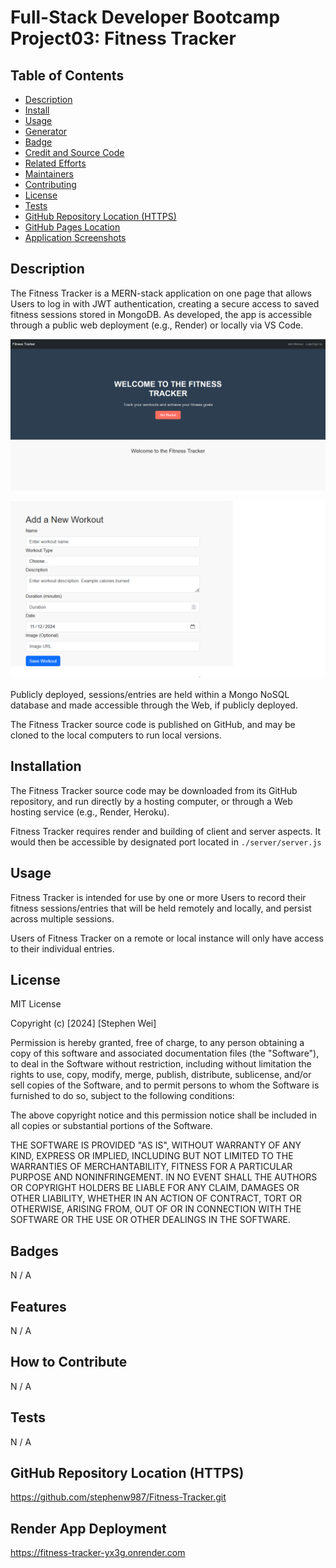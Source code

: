 # Full-Stack Developer Bootcamp Project03: Fitness Tracker

## Table of Contents

- [Description](#description)
- [Install](#install)
- [Usage](#usage)
- [Generator](#generator)
- [Badge](#badge)
- [Credit and Source Code](#credits-and-code-source)
- [Related Efforts](#related-efforts)
- [Maintainers](#maintainers)
- [Contributing](#contributing)
- [License](#license)
- [Tests](#tests)
- [GitHub Repository Location (HTTPS)](#github-repository-location-https)
- [GitHub Pages Location](#github-pages-location)
- [Application Screenshots](#application-screenshots) 

## Description

The Fitness Tracker is a MERN-stack application on one page that allows Users to log in with JWT authentication, creating a secure access to saved fitness sessions stored in MongoDB. As developed, the app is accessible through a public web deployment (e.g., Render) or locally via VS Code.

![Screenshot](assets/screenshot1.png)

![Screenshot](assets/screenshot2.png)


Publicly deployed, sessions/entries are held within a Mongo NoSQL database and made accessible through the Web, if publicly deployed.

The Fitness Tracker source code is published on GitHub, and may be cloned to the local computers to run local versions.


## Installation

The Fitness Tracker source code may be downloaded from its GitHub repository, and run directly by a hosting computer, or through a Web hosting service (e.g., Render, Heroku).

Fitness Tracker requires render and building of client and server aspects. It would then be accessible by designated port located in `./server/server.js`


## Usage

Fitness Tracker is intended for use by one or more Users to record their fitness sessions/entries that will be held remotely and locally, and persist across multiple sessions. 

Users of Fitness Tracker on a remote or local instance will only have access to their individual entries.


<!-- ## Credits and Code Source -->




## License

MIT License

Copyright (c) [2024] [Stephen Wei]

Permission is hereby granted, free of charge, to any person obtaining a copy
of this software and associated documentation files (the "Software"), to deal
in the Software without restriction, including without limitation the rights
to use, copy, modify, merge, publish, distribute, sublicense, and/or sell
copies of the Software, and to permit persons to whom the Software is
furnished to do so, subject to the following conditions:

The above copyright notice and this permission notice shall be included in all
copies or substantial portions of the Software.

THE SOFTWARE IS PROVIDED "AS IS", WITHOUT WARRANTY OF ANY KIND, EXPRESS OR
IMPLIED, INCLUDING BUT NOT LIMITED TO THE WARRANTIES OF MERCHANTABILITY,
FITNESS FOR A PARTICULAR PURPOSE AND NONINFRINGEMENT. IN NO EVENT SHALL THE
AUTHORS OR COPYRIGHT HOLDERS BE LIABLE FOR ANY CLAIM, DAMAGES OR OTHER
LIABILITY, WHETHER IN AN ACTION OF CONTRACT, TORT OR OTHERWISE, ARISING FROM,
OUT OF OR IN CONNECTION WITH THE SOFTWARE OR THE USE OR OTHER DEALINGS IN THE
SOFTWARE.


## Badges

N / A


## Features

N / A


## How to Contribute

N / A


## Tests

N / A

## GitHub Repository Location (HTTPS)

https://github.com/stephenw987/Fitness-Tracker.git

## Render App Deployment

https://fitness-tracker-yx3g.onrender.com